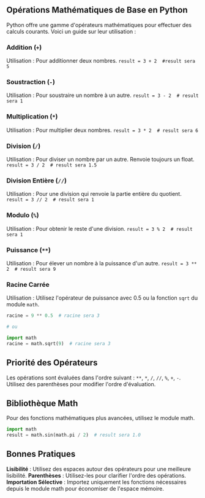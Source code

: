 ## Opérations Mathématiques de Base en Python

Python offre une gamme d'opérateurs mathématiques pour effectuer des calculs courants. 
Voici un guide sur leur utilisation :

### Addition (```+```)

Utilisation : Pour additionner deux nombres.
```result = 3 + 2  #result sera 5```

### Soustraction (```-```)

Utilisation : Pour soustraire un nombre à un autre.
```result = 3 - 2  # result sera 1```

### Multiplication (```*```)

Utilisation : Pour multiplier deux nombres.
```result = 3 * 2  # result sera 6```

### Division (```/```)

Utilisation : Pour diviser un nombre par un autre. Renvoie toujours un float.
```result = 3 / 2  # result sera 1.5```

### Division Entière (```//```)

Utilisation : Pour une division qui renvoie la partie entière du quotient.
```result = 3 // 2  # result sera 1```

### Modulo (```%```)

Utilisation : Pour obtenir le reste d'une division.
```result = 3 % 2  # result sera 1```

### Puissance (```**```)

Utilisation : Pour élever un nombre à la puissance d'un autre.
```result = 3 ** 2  # result sera 9```

### Racine Carrée

Utilisation : Utilisez l'opérateur de puissance avec 0.5 ou la fonction ```sqrt``` du module ```math```.

```python
racine = 9 ** 0.5  # racine sera 3

# ou

import math
racine = math.sqrt(9)  # racine sera 3
```

## Priorité des Opérateurs

Les opérations sont évaluées dans l'ordre suivant : ```**```, ```*```, ```/```, ```//```, ```%```, ```+```, ```-```.
Utilisez des parenthèses pour modifier l'ordre d'évaluation.

## Bibliothèque Math

Pour des fonctions mathématiques plus avancées, utilisez le module math.

```python
import math
result = math.sin(math.pi / 2)  # result sera 1.0
```
## Bonnes Pratiques

**Lisibilité** : Utilisez des espaces autour des opérateurs pour une meilleure lisibilité.
**Parenthèses** : Utilisez-les pour clarifier l'ordre des opérations.
**Importation Sélective** : Importez uniquement les fonctions nécessaires depuis le module 
math pour économiser de l'espace mémoire.
